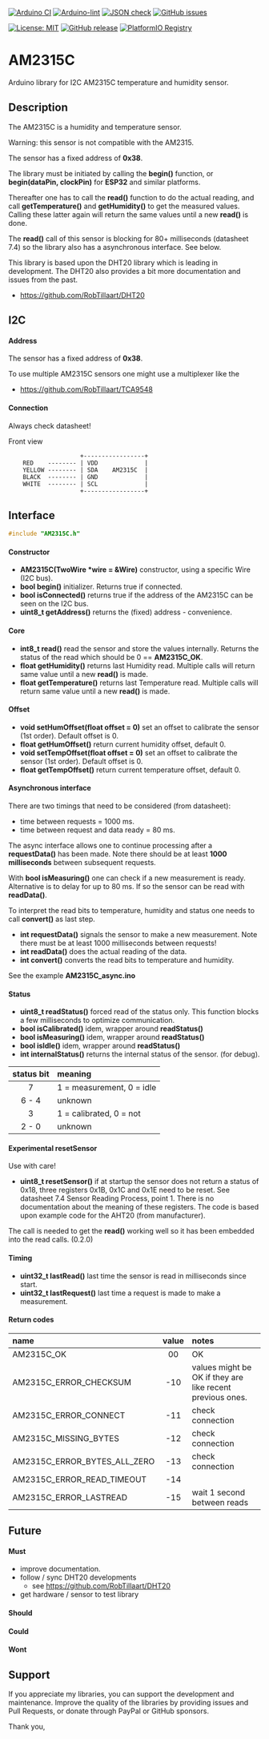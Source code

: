 
[![Arduino CI](https://github.com/RobTillaart/AM2315C/workflows/Arduino%20CI/badge.svg)](https://github.com/marketplace/actions/arduino_ci)
[![Arduino-lint](https://github.com/RobTillaart/AM2315C/actions/workflows/arduino-lint.yml/badge.svg)](https://github.com/RobTillaart/AM2315C/actions/workflows/arduino-lint.yml)
[![JSON check](https://github.com/RobTillaart/AM2315C/actions/workflows/jsoncheck.yml/badge.svg)](https://github.com/RobTillaart/AM2315C/actions/workflows/jsoncheck.yml)
[![GitHub issues](https://img.shields.io/github/issues/RobTillaart/AM2315C.svg)](https://github.com/RobTillaart/AM2315C/issues)

[![License: MIT](https://img.shields.io/badge/license-MIT-green.svg)](https://github.com/RobTillaart/AM2315C/blob/master/LICENSE)
[![GitHub release](https://img.shields.io/github/release/RobTillaart/AM2315C.svg?maxAge=3600)](https://github.com/RobTillaart/AM2315C/releases)
[![PlatformIO Registry](https://badges.registry.platformio.org/packages/robtillaart/library/AM2315C.svg)](https://registry.platformio.org/libraries/robtillaart/AM2315C)


# AM2315C

Arduino library for I2C AM2315C temperature and humidity sensor.


## Description

The AM2315C is a humidity and temperature sensor. 

Warning: this sensor is not compatible with the AM2315.

The sensor has a fixed address of **0x38**.

The library must be initiated by calling the **begin()** function, 
or **begin(dataPin, clockPin)** for **ESP32** and similar platforms.

Thereafter one has to call the **read()** function to do the actual reading,
and call **getTemperature()** and **getHumidity()** to get the measured values.
Calling these latter again will return the same values until a new **read()** is done.

The **read()** call of this sensor is blocking for 80+ milliseconds (datasheet 7.4)
so the library also has a asynchronous interface. See below.

This library is based upon the DHT20 library which is leading in development.
The DHT20 also provides a bit more documentation and issues from the past.
- https://github.com/RobTillaart/DHT20


## I2C

#### Address

The sensor has a fixed address of **0x38**.

To use multiple AM2315C sensors one might use a multiplexer like the
- https://github.com/RobTillaart/TCA9548


#### Connection

Always check datasheet!

Front view
```
                    +-----------------+
    RED    -------- | VDD             |
    YELLOW -------- | SDA    AM2315C  |
    BLACK  -------- | GND             |
    WHITE  -------- | SCL             |
                    +-----------------+
```


## Interface

```cpp
#include "AM2315C.h"
```

#### Constructor

- **AM2315C(TwoWire \*wire = &Wire)** constructor, using a specific Wire (I2C bus).
- **bool begin()** initializer. Returns true if connected.
- **bool isConnected()** returns true if the address of the AM2315C can be seen on the I2C bus.
- **uint8_t getAddress()** returns the (fixed) address - convenience.

#### Core

- **int8_t read()** read the sensor and store the values internally. 
Returns the status of the read which should be 0 == **AM2315C_OK**.
- **float getHumidity()** returns last Humidity read.
Multiple calls will return same value until a new **read()** is made.
- **float getTemperature()** returns last Temperature read.
Multiple calls will return same value until a new **read()** is made.


#### Offset

- **void setHumOffset(float offset = 0)** set an offset to calibrate the sensor (1st order).
Default offset is 0.
- **float getHumOffset()** return current humidity offset, default 0.
- **void setTempOffset(float offset = 0)** set an offset to calibrate the sensor (1st order).
Default offset is 0.
- **float getTempOffset()** return current temperature offset, default 0.


#### Asynchronous interface

There are two timings that need to be considered (from datasheet):
- time between requests = 1000 ms.
- time between request and data ready = 80 ms.

The async interface allows one to continue processing after a **requestData()** has been made. 
Note there should be at least **1000 milliseconds** between subsequent requests.

With **bool isMeasuring()** one can check if a new measurement is ready.
Alternative is to delay for up to 80 ms.
If so the sensor can be read with **readData()**.

To interpret the read bits to temperature, humidity and status one needs to call **convert()** as last step.


- **int requestData()** signals the sensor to make a new measurement.
Note there must be at least 1000 milliseconds between requests!
- **int readData()** does the actual reading of the data.
- **int convert()** converts the read bits to temperature and humidity.

See the example **AM2315C_async.ino**


#### Status

- **uint8_t readStatus()** forced read of the status only.
This function blocks a few milliseconds to optimize communication.
- **bool isCalibrated()** idem, wrapper around **readStatus()**
- **bool isMeasuring()** idem, wrapper around **readStatus()**
- **bool isIdle()** idem, wrapper around **readStatus()**
- **int internalStatus()** returns the internal status of the sensor. (for debug).

|  status bit  |  meaning                   |
|:------------:|:---------------------------|
|    7         |  1 = measurement, 0 = idle |
|  6 - 4       |  unknown                   |
|    3         |  1 = calibrated, 0 = not   |
|  2 - 0       |  unknown                   |


#### Experimental resetSensor

Use with care!

- **uint8_t resetSensor()** if at startup the sensor does not return a status of 0x18, 
three registers 0x1B, 0x1C and 0x1E need to be reset. 
See datasheet 7.4 Sensor Reading Process, point 1.
There is no documentation about the meaning of these registers.
The code is based upon example code for the AHT20 (from manufacturer).

The call is needed to get the **read()** working well so it has been embedded into
the read calls. (0.2.0)


#### Timing

- **uint32_t lastRead()** last time the sensor is read in milliseconds since start.
- **uint32_t lastRequest()** last time a request is made to make a measurement.


#### Return codes

|  name                          |  value  |  notes  |
|:-------------------------------|:-------:|:--------|
|  AM2315C_OK                    |    00   |  OK
|  AM2315C_ERROR_CHECKSUM        |   -10   |  values might be OK if they are like recent previous ones.
|  AM2315C_ERROR_CONNECT         |   -11   |  check connection
|  AM2315C_MISSING_BYTES         |   -12   |  check connection
|  AM2315C_ERROR_BYTES_ALL_ZERO  |   -13   |  check connection
|  AM2315C_ERROR_READ_TIMEOUT    |   -14   |
|  AM2315C_ERROR_LASTREAD        |   -15   |  wait 1 second between reads


## Future

#### Must

- improve documentation.
- follow / sync DHT20 developments
  - see https://github.com/RobTillaart/DHT20
- get hardware / sensor to test library

#### Should

#### Could

#### Wont


## Support

If you appreciate my libraries, you can support the development and maintenance.
Improve the quality of the libraries by providing issues and Pull Requests, or
donate through PayPal or GitHub sponsors.

Thank you,

